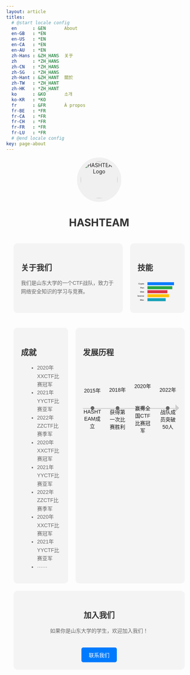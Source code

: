 ```yaml
---
layout: article
titles:
  # @start locale config
  en      : &EN       About
  en-GB   : *EN
  en-US   : *EN
  en-CA   : *EN
  en-AU   : *EN
  zh-Hans : &ZH_HANS  关于
  zh      : *ZH_HANS
  zh-CN   : *ZH_HANS
  zh-SG   : *ZH_HANS
  zh-Hant : &ZH_HANT  關於
  zh-TW   : *ZH_HANT
  zh-HK   : *ZH_HANT
  ko      : &KO       소개
  ko-KR   : *KO
  fr      : &FR       À propos
  fr-BE   : *FR
  fr-CA   : *FR
  fr-CH   : *FR
  fr-FR   : *FR
  fr-LU   : *FR
  # @end locale config
key: page-about
---
```


<style>
.container {
  display: grid;
  grid-template-columns: 2fr 1fr;
  grid-template-rows: auto;
  gap: 20px;
  padding: 20px;
  font-family: Arial, sans-serif;
}

.container2 {
  display: grid;
  grid-template-columns: 1fr 2fr;
  grid-template-rows: auto;
  gap: 20px;
  padding: 20px;
  font-family: Arial, sans-serif;
}

.logo {
  grid-column: 1 / 3;
  text-align: center;
}


.logo img {
  border-radius: 50%;
  background-color: #f0f0f0;
  padding: 10px;
}

.about, .achievements, .skills, .history, .join-us {
  background-color: #f4f4f4;
  padding: 20px;
  border-radius: 10px;
}

h1, h2 {
  color: #333;
}

p, ul {
  color: #666;
  line-height: 1.6;
}

ul {
  list-style-type: disc;
  margin-left: 20px;
}

.skills-chart {
  display: flex;
  justify-content: center;
  align-items: center;
}

.timeline {
  display: flex;
  justify-content: space-between;
  align-items: center;
  position: relative;
  padding: 20px 0;
  height: 200px;
}

.timeline .event {
  text-align: center;
  position: relative;
  width: 20%;
}

.timeline .event span {
  display: block;
}

.timeline .event span:first-child {
  margin-bottom: 40px; /* 增加时间与事件之间的间距 */
}

.timeline:before {
  content: '';
  position: absolute;
  top: 50%;
  left: 0;
  width: 100%;
  height: 2px;
  background-color: #ccc;
}

.timeline:after {
  content: '';
  position: absolute;
  top: 50%;
  right: -5px;
  transform: translateY(-50%);
  width: 0;
  height: 0;
  border-top: 10px solid transparent;
  border-bottom: 10px solid transparent;
  border-left: 10px solid #ccc;
}

.timeline .event:before {
  content: '';
  position: absolute;
  top: 50%;
  left: 50%;
  transform: translate(-50%, -50%);
  width: 10px;
  height: 10px;
  background-color: #666;
  border-radius: 50%;
}

.join-us {
  grid-column: 1 / 3;
  text-align: center;
}

.join-button {
  display: inline-block;
  margin-top: 20px;
  padding: 10px 20px;
  background-color: #007bff;
  color: #fff;
  text-decoration: none;
  border-radius: 5px;
}

.join-button:hover {
  background-color: #0056b3;
}
</style>

<div class="logo">
    <img src="https://s2.loli.net/2024/06/07/7vdFaYn3gSL2Csf.png" alt="HASHTEAM Logo" width="100" height="100">
    <h1><strong>HASHTEAM</strong></h1>
</div>

<div class="container">
  <div class="about">
    <h2>关于我们</h2>
    <p>我们是山东大学的一个CTF战队，致力于网络安全知识的学习与竞赛。</p>
  </div>

  <div class="skills">
    <h2>技能</h2>
    <svg viewBox="0 0 120 80" xmlns="http://www.w3.org/2000/svg">
      <!-- 柱状图 -->
      <rect x="30" y="10" width="80" height="9" fill="#007bff" />
      <rect x="30" y="22" width="75" height="9" fill="#28a745" />
      <rect x="30" y="34" width="60" height="9" fill="#dc3545" />
      <rect x="30" y="46" width="65" height="9" fill="#ffc107" />
      <rect x="30" y="58" width="55" height="9" fill="#17a2b8" />
      <!-- 标签 -->
      <text x="20" y="17" text-anchor="end" font-size="6">Crypto</text>
      <text x="20" y="29" text-anchor="end" font-size="6">Pwn</text>
      <text x="20" y="41" text-anchor="end" font-size="6">Web</text>
      <text x="20" y="53" text-anchor="end" font-size="6">Reverse</text>
      <text x="20" y="65" text-anchor="end" font-size="6">Misc</text>
    </svg>
  </div>
</div>

<div class="container2">
  <div class="achievements">
    <h2>成就</h2>
    <ul>
      <li>2020年XXCTF比赛冠军</li>
      <li>2021年YYCTF比赛亚军</li>
      <li>2022年ZZCTF比赛季军</li>
      <li>2020年XXCTF比赛冠军</li>
      <li>2021年YYCTF比赛亚军</li>
      <li>2022年ZZCTF比赛季军</li>
      <li>2020年XXCTF比赛冠军</li>
      <li>2021年YYCTF比赛亚军</li>
      <li>······</li>
    </ul>
  </div>

  <div class="history">
    <h2>发展历程</h2>
    <div class="timeline">
      <div class="event">
        <span>2015年</span>
        <span>HASHTEAM成立</span>
      </div>
      <div class="event">
        <span>2018年</span>
        <span>获得第一次比赛胜利</span>
      </div>
      <div class="event">
        <span>2020年</span>
        <span>赢得全国CTF比赛冠军</span>
      </div>
      <div class="event">
        <span>2022年</span>
        <span>战队成员突破50人</span>
      </div>
    </div>
  </div>

  <div class="join-us">
    <h2>加入我们</h2>
    <p>如果你是山东大学的学生，欢迎加入我们！</p>
    <a href="mailto:contact@hasteam.com" class="join-button">联系我们</a>
  </div>
</div>
